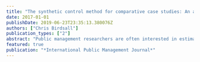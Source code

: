 ```yaml
---
title: "The synthetic control method for comparative case studies: An application estimating the effect of managerial discretion under performance management"
date: 2017-01-01
publishDate: 2019-06-23T23:35:13.380076Z
authors: ["Chris Birdsall"]
publication_types: ["2"]
abstract: "Public management researchers are often interested in estimating the effects of aggregate-level management reforms and policy changes, but they frequently rely on observational data that pose a number of threats to internal validity. The synthetic control method for comparative case studies (SCM) has great potential for advancing public management scholarship by addressing some of the methodological challenges associated with observational data and providing intuitive graphical results that help researchers communicate their findings to audiences unfamiliar with quantitative methods. SCM uses a transparent, data-driven algorithm for selecting a weighted combination of control units that act as a plausible counterfactual for estimating causal effects. This article demonstrates SCM by investigating the effect of enhancing managerial discretion under performance accountability systems in the context of public education. The article also provides a number of possible avenues for future public management research using SCM and practical guidance for applying the method."
featured: true
publication: "*International Public Management Journal*"
---
```


